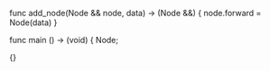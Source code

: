 
func add_node(Node && node, data) -> (Node &&) {
    node.forward = Node(data)
}

func main () -> (void) {
    Node;

{}
